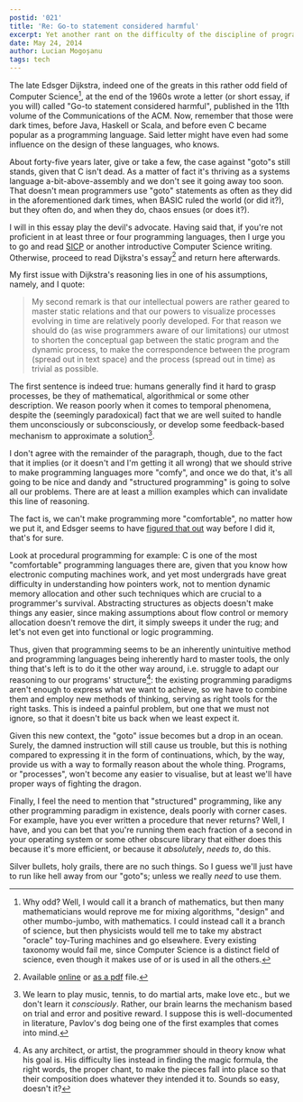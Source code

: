 ```yaml
---
postid: '021'
title: 'Re: Go-to statement considered harmful'
excerpt: Yet another rant on the difficulty of the discipline of programming.
date: May 24, 2014
author: Lucian Mogoșanu
tags: tech
---
```


The late Edsger Dijkstra, indeed one of the greats in this rather odd field of
Computer Science[^1], at the end of the 1960s wrote a letter (or short essay,
if you will) called "Go-to statement considered harmful", published in the 11th
volume of the Communications of the ACM. Now, remember that those were dark
times, before Java, Haskell or Scala, and before even C became popular as a
programming language. Said letter might have even had some influence on the
design of these languages, who knows.

About forty-five years later, give or take a few, the case against "goto"s
still stands, given that C isn't dead. As a matter of fact it's thriving as
a systems language a-bit-above-assembly and we don't see it going away too
soon. That doesn't mean programmers use "goto" statements as often as they did
in the aforementioned dark times, when BASIC ruled the world (or did it?), but
they often do, and when they do, chaos ensues (or does it?).

I will in this essay play the devil's advocate. Having said that, if you're not
proficient in at least three or four programming languages, then I urge you to
go and read [SICP][1] or another introductive Computer Science writing.
Otherwise, proceed to read Dijkstra's essay[^2] and return here afterwards.

My first issue with Dijkstra's reasoning lies in one of his assumptions,
namely, and I quote:

> My second remark is that our intellectual powers are rather geared to master
> static relations and that our powers to visualize processes evolving in time
> are relatively poorly developed. For that reason we should do (as wise
> programmers aware of our limitations) our utmost to shorten the conceptual
> gap between the static program and the dynamic process, to make the
> correspondence between the program (spread out in text space) and the process
> (spread out in time) as trivial as possible.

The first sentence is indeed true: humans generally find it hard to grasp
processes, be they of mathematical, algorithmical or some other description. We
reason poorly when it comes to temporal phenomena, despite the (seemingly
paradoxical) fact that we are well suited to handle them unconsciously or
subconsciously, or develop some feedback-based mechanism to approximate a
solution[^3].

I don't agree with the remainder of the paragraph, though, due to the fact that
it implies (or it doesn't and I'm getting it all wrong) that we should strive
to make programming languages more "comfy", and once we do that, it's all going
to be nice and dandy and "structured programming" is going to solve all our
problems. There are at least a million examples which can invalidate this line
of reasoning.

The fact is, we can't make programming more "comfortable", no matter how we put
it, and Edsger seems to have [figured that out][4] way before I did it, that's
for sure.

Look at procedural programming for example: C is one of the most "comfortable"
programming languages there are, given that you know how electronic computing
machines work, and yet most undergrads have great difficulty in understanding
how pointers work, not to mention dynamic memory allocation and other such
techniques which are crucial to a programmer's survival. Abstracting structures
as objects doesn't make things any easier, since making assumptions about flow
control or memory allocation doesn't remove the dirt, it simply sweeps it under
the rug; and let's not even get into functional or logic programming.

Thus, given that programming seems to be an inherently unintuitive method and
programming languages being inherently hard to master tools, the only thing
that's left is to do it the other way around, i.e. struggle to adapt our
reasoning to our programs' structure[^4]: the existing programming paradigms
aren't enough to express what we want to achieve, so we have to combine them
and employ new methods of thinking, serving as right tools for the right tasks.
This is indeed a painful problem, but one that we must not ignore, so that it
doesn't bite us back when we least expect it.

Given this new context, the "goto" issue becomes but a drop in an ocean.
Surely, the damned instruction will still cause us trouble, but this is nothing
compared to expressing it in the form of continuations, which, by the way,
provide us with a way to formally reason about the whole thing. Programs, or
"processes", won't become any easier to visualise, but at least we'll have
proper ways of fighting the dragon.

Finally, I feel the need to mention that "structured" programming, like any
other programming paradigm in existence, deals poorly with corner cases. For
example, have you ever written a procedure that never returns? Well, I have,
and you can bet that you're running them each fraction of a second in your
operating system or some other obscure library that either does this because
it's more efficient, or because it *absolutely*, *needs to*, do this.

Silver bullets, holy grails, there are no such things. So I guess we'll just
have to run like hell away from our "goto"s; unless we really *need* to use
them.

[^1]: Why odd? Well, I would call it a branch of mathematics, but then many
mathematicians would reprove me for mixing algorithms, "design" and other
mumbo-jumbo, with mathematics. I could instead call it a branch of science, but
then physicists would tell me to take my abstract "oracle" toy-Turing machines
and go elsewhere. Every existing taxonomy would fail me, since Computer Science
is a distinct field of science, even though it makes use of or is used in all
the others.

[^2]: Available [online][2] or [as a pdf][3] file.

[^3]: We learn to play music, tennis, to do martial arts, make love etc., but
we don't learn it *consciously*. Rather, our brain learns the mechanism based
on trial and error and positive reward. I suppose this is well-documented in
literature, Pavlov's dog being one of the first examples that comes into mind.

[^4]: As any architect, or artist, the programmer should in theory know what
his goal is. His difficulty lies instead in finding the magic formula, the
right words, the proper chant, to make the pieces fall into place so that their
composition does whatever they intended it to. Sounds so easy, doesn't it?

[1]: http://mitpress.mit.edu/sicp/full-text/book/book.html
[2]: http://www.u.arizona.edu/~rubinson/copyright_violations/Go_To_Considered_Harmful.html
[3]: https://www.cs.utexas.edu/users/EWD/ewd02xx/EWD215.PDF
[4]: https://www.cs.utexas.edu/users/EWD/transcriptions/EWD10xx/EWD1036.html
